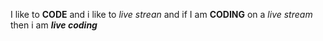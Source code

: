 I like to **CODE** and i like to _live strean_ and if I am __CODING__ on a *live stream* then i am __*live coding*__
